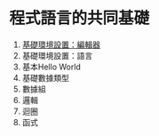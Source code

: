 # 程式語言的共同基礎

1. [基礎環境設置：編輯器](./BasicEnvironmentSetup_Editor/BasicEnvironmentSetup_Editor.md)
2. 基礎環境設置：語言
3. 基本Hello World
4. 基礎數據類型
5. 數據組
6. 邏輯
7. 迴圈
8. 函式